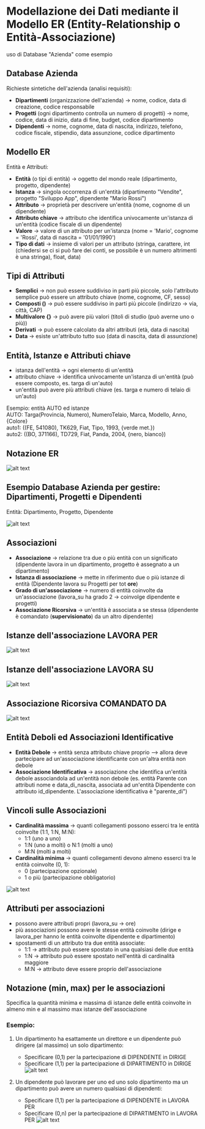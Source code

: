 # Modellazione dei Dati mediante il Modello ER (Entity-Relationship o Entità-Associazione)

uso di Database "Azienda" come esempio

## Database Azienda

Richieste sintetiche dell'azienda (analisi requisiti):
- **Dipartimenti** (organizzazione dell'azienda) -> nome, codice, data di creazione, codice responsabile
- **Progetti** (ogni dipartimento controlla un numero di progetti) -> nome, codice, data di inizio, data di fine, budget, codice dipartimento
- **Dipendenti** -> nome, cognome, data di nascita, indirizzo, telefono, codice fiscale, stipendio, data assunzione, codice dipartimento

## Modello ER
Entità e Attributi:
- **Entità** (o tipi di entità) -> oggetto del mondo reale (dipartimento, progetto, dipendente)
- **Istanza** -> singola occorrenza di un'entità (dipartimento "Vendite", progetto "Sviluppo App", dipendente "Mario Rossi")
- **Attributo** -> proprietà per descrivere un'entità (nome, cognome di un dipendente)
- **Attributo chiave** -> attributo che identifica univocamente un'istanza di un'entità (codice fiscale di un dipendente)
- **Valore** -> valore di un attributo per un'istanza (nome = 'Mario', cognome = 'Rossi', data di nascita = '01/01/1990')
- **Tipo di dati** -> insieme di valori per un attributo (stringa, carattere, int (chiedersi se ci si può fare dei conti, se possibile è un numero altrimenti è una stringa), float, data)

## Tipi di Attributi
- **Semplici** -> non può essere suddiviso in parti più piccole, solo l'attributo semplice può essere un attributo chiave (nome, cognome, CF, sesso)
- **Composti ()** -> può essere suddiviso in parti più piccole (indirizzo -> via, città, CAP)
- **Multivalore {}** -> può avere più valori (titoli di studio (può averne uno o più))
- **Derivati** -> può essere calcolato da altri attributi (età, data di nascita)
- **Data** -> esiste un'attributo tutto suo (data di nascita, data di assunzione)

## Entità, Istanze e Attributi chiave
- istanza dell'entità -> ogni elemento di un'entità
- attributo chiave -> identifica univocamente un'istanza di un'entità (può essere composto, es. targa di un'auto)
- un'entità può avere più attributi chiave (es. targa e numero di telaio di un'auto)


Esempio: entità AUTO ed istanze  
AUTO: Targa(Provincia, Numero), NumeroTelaio, Marca, Modello, Anno, {Colore}  
auto1: ((FE, 541080), TK629, Fiat, Tipo, 1993, {verde met.})  
auto2: ((BO, 371166), TD729, Fiat, Panda, 2004, {nero, bianco})

## Notazione ER
![alt text](image/03_00.png)

## Esempio Database Azienda per gestire: Dipartimenti, Progetti e Dipendenti
Entità: Dipartimento, Progetto, Dipendente

![alt text](image/03_06.png)

## Associazioni
- **Associazione** -> relazione tra due o più entità con un significato (dipendente lavora in un dipartimento, progetto è assegnato a un dipartimento)
- **Istanza di associazione** -> mette in riferimento due o più istanze di entità (Dipendente lavora su Progetti per tot **ore**)
- **Grado di un'associazione** -> numero di entità coinvolte da un'associazione (lavora_su ha grado 2 -> coinvolge dipendente e progetti)
- **Associazione Ricorsiva** -> un'entità è associata a se stessa (dipendente è comandato (**supervisionato**) da un altro dipendente)

## Istanze dell'associazione LAVORA PER
![alt text](image/03_01.png)

## Istanze dell'associazione LAVORA SU
![alt text](image/03_02.png)

## Associazione Ricorsiva COMANDATO DA
![alt text](image/03_03.png)

## Entità Deboli ed Associazioni Identificative
- **Entità Debole** -> entità senza attributo chiave proprio --> allora deve partecipare ad un'associazione identificante con un'altra entità non debole
- **Associazione Identificativa** -> associazione che identifica un'entità debole associandola ad un'entità non debole (es. entità Parente con attributi nome e data_di_nascita, associata ad un'entità Dipendente con attributo id_dipendente. L'associazione identificativa è "parente_di")

## Vincoli sulle Associazioni
- **Cardinalità massima** ->  quanti collegamenti possono esserci tra le entità coinvolte (1:1, 1:N, M:N):
    - 1:1 (uno a uno)
    - 1:N (uno a molti) o N:1 (molti a uno)
    - M:N (molti a molti)
- **Cardinalità minima** -> quanti collegamenti devono almeno esserci tra le entità coinvolte (0, 1):
    - 0 (partecipazione opzionale)
    - 1 o più (partecipazione obbligatorio)

![alt text](image/03_07.png)

## Attributi per associazioni
- possono avere attributi propri (lavora_su -> ore)
- più associazioni possono avere le stesse entità coinvolte (dirige e lavora_per hanno le entità coinvolte dipendente e dipartimento)
- spostamenti di un attributo tra due entità associate:
    - 1:1 -> attributo può essere spostato in una qualsiasi delle due entità
    - 1:N -> attributo può essere spostato nell'entità di cardinalità maggiore
    - M:N -> attributo deve essere proprio dell'associazione

## Notazione (min, max) per le associazioni
Specifica la quantità minima e massima di istanze delle entità coinvolte in almeno min e al massimo max istanze dell'associazione

### Esempio:
1. Un dipartimento ha esattamente un direttore e un dipendente può dirigere (al massimo) un solo dipartimento:
    - Specificare (0,1) per la partecipazione di DIPENDENTE in DIRIGE
    - Specificare (1,1) per la partecipazione di DIPARTIMENTO in DIRIGE
![alt text](image/03_04.png)

2. Un dipendente può lavorare per uno ed uno solo dipartimento ma un dipartimento può avere un numero qualsiasi di dipendenti:
    - Specificare (1,1) per la partecipazione di DIPENDENTE in LAVORA PER
    - Specificare (0,n) per la partecipazione di DIPARTIMENTO in LAVORA PER
![alt text](image/03_05.png)
